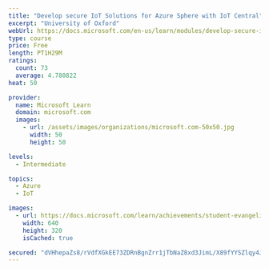 ```yaml
---
title: "Develop secure IoT Solutions for Azure Sphere with IoT Central"
excerpt: "University of Oxford"
webUrl: https://docs.microsoft.com/en-us/learn/modules/develop-secure-iot-solutions-azure-sphere-iot-central/
type: course
price: Free
length: PT1H29M
ratings:
  count: 73
  average: 4.780822
heat: 50

provider:
  name: Microsoft Learn
  domain: microsoft.com
  images:
    - url: /assets/images/organizations/microsoft.com-50x50.jpg
      width: 50
      height: 50

levels:
  - Intermediate

topics:
  - Azure
  - IoT

images:
  - url: https://docs.microsoft.com/learn/achievements/student-evangelism/develop-secure-iot-solutions-with-azure-sphere-social.png
    width: 640
    height: 320
    isCached: true

secured: "dVHhepaZs8/rVdfXGkEE73ZDRnBgnZrr1jTbNaZ8xd3JimL/X89fYYSZlqy4JRXbMZAS+E+dgJc2WaIdCfwQy+K1HC11lRpiiNM6sE1/WICIvqWUaR6cIQFG/yT676TnNOayVgHflr8eqWVeOrQaNcYsNN+Ii0GIKfualMC/DBwXBoMwdrsgcRNqs3mWZ8gSYM5/GT+VBPLyIWXqInM/2ScmYDq3fPsySbQruXqyTwm0QDtDhP70mglCurky+aCiXrdWIl2Epq9qmzu0qVP9045eliTyFc5cbEfhjwHVpcN+YS7fvAsS74Zi/mVpfZpbUQn8ULGMz1O84wBnna8rvcy0XRbAuWMD3/J5MJZqs2B3wtlVylKcyEEmE2CBH/qNq8GLpMSLKEgjZpqbWxJoZwzOg0xMpXl0jXC1Fm49yNI=;pbsO33kfQ5Ox6TR4LFrKAQ=="
---
```


